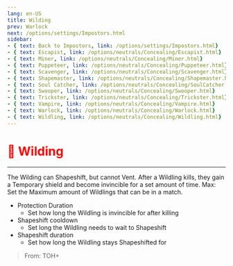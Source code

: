```yaml
---
lang: en-US
title: Wilding
prev: Warlock
next: /options/settings/Impostors.html
sidebar:
- { text: Back to Impostors, link: /options/settings/Impostors.html}
- { text: Escapist, link: /options/neutrals/Concealing/Escapist.html}
- { text: Miner, link: /options/neutrals/Concealing/Miner.html}
- { text: Puppeteer, link: /options/neutrals/Concealing/Puppeteer.html}
- { text: Scavenger, link: /options/neutrals/Concealing/Scavenger.html}
- { text: Shapemaster, link: /options/neutrals/Concealing/Shapemaster.html}
- { text: Soul Catcher, link: /options/neutrals/Concealing/SoulCatcher.html}
- { text: Swooper, link: /options/neutrals/Concealing/Swooper.html}
- { text: Trickster, link: /options/neutrals/Concealing/Trickster.html}
- { text: Vampire, link: /options/neutrals/Concealing/Vampire.html}
- { text: Warlock, link: /options/neutrals/Concealing/Warlock.html}
- { text: Wildling, link: /options/neutrals/Concealing/Wildling.html}
---
```


# <font color="red">🐺 Wilding</font> <Badge text="Concealing" type="tip" vertical="middle"/>
---

The Wilding can Shapeshift, but cannot Vent. After a Wildling kills, they gain a Temporary shield and become invincible for a set amount of time.
Max: Set the Maximum amount of Wildlings that can be in a match.
* Protection Duration
  * Set how long the Wildling is invincible for after killing
* Shapeshift cooldown
  * Set long the Wildling needs to wait to Shapeshift
* Shapeshift duration
  * Set how long the Wildling stays Shapeshifted for

> From: TOH+